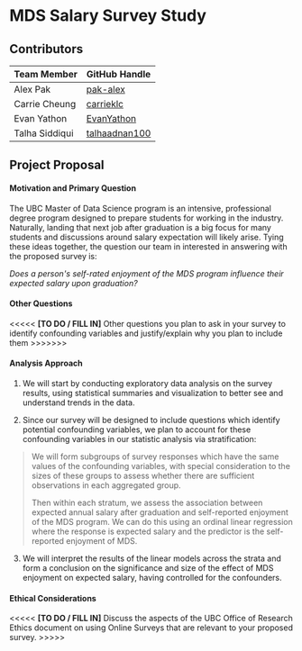 # MDS Salary Survey Study

## Contributors

|Team Member|GitHub Handle|
|-----------|-------------|
|Alex Pak|[pak-alex](https://github.com/pak-alex)|
|Carrie Cheung|[carrieklc](https://github.com/carrieklc)|
|Evan Yathon|[EvanYathon](https://github.com/EvanYathon)|
|Talha Siddiqui|[talhaadnan100](https://github.com/talhaadnan100)|

## Project Proposal

#### Motivation and Primary Question
The UBC Master of Data Science program is an intensive, professional degree program designed to prepare students for working in the industry. Naturally, landing that next job after graduation is a big focus for many students and discussions around salary expectation will likely arise. Tying these ideas together, the question our team in interested in answering with the proposed survey is:

_Does a person's self-rated enjoyment of the MDS program influence their expected salary upon graduation?_

#### Other Questions
<<<<< **[TO DO / FILL IN]** Other questions you plan to ask in your survey to identify confounding variables and justify/explain why you plan to include them >>>>>>>

#### Analysis Approach

1) We will start by conducting exploratory data analysis on the survey results, using statistical summaries and visualization to better see and understand trends in the data.

2) Since our survey will be designed to include questions which identify potential confounding variables, we plan to account for these confounding variables in our statistic analysis via stratification:

> We will form subgroups of survey responses which have the same values of the confounding variables, with special consideration to the sizes of these groups to assess whether there are sufficient observations in each aggregated group.
>
> Then within each stratum, we assess the association between expected annual salary after graduation and self-reported enjoyment of the MDS program. We can do this using an ordinal linear regression where the response is expected salary and the predictor is the self-reported enjoyment of MDS.

3) We will interpret the results of the linear models across the strata and form a conclusion on the significance and size of the effect of MDS enjoyment on expected salary, having controlled for the confounders.

#### Ethical Considerations
<<<<< **[TO DO / FILL IN]** Discuss the aspects of the UBC Office of Research Ethics document on using Online Surveys that are relevant to your proposed survey. >>>>>
